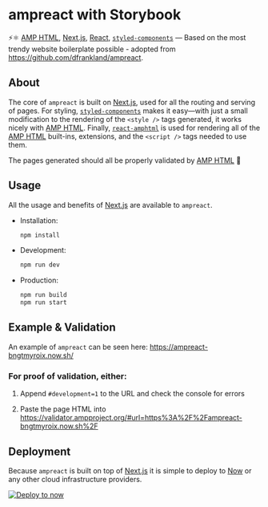 # ampreact with Storybook
⚡⚛ [AMP HTML][amp], [Next.js][next], [React][react], [`styled-components`][styled]
— Based on the most trendy website boilerplate possible - adopted from https://github.com/dfrankland/ampreact.

## About

The core of `ampreact` is built on [Next.js][next], used for all the routing and
serving of pages. For styling, [`styled-components`][styled] makes it easy—with
just a small modification to the rendering of the `<style />` tags generated,
it works nicely with [AMP HTML][amp]. Finally, [`react-amphtml`][react-amphtml]
is used for rendering all of the [AMP HTML][amp] built-ins, extensions, and
the `<script />` tags needed to use them.

The pages generated should all be properly validated by [AMP HTML][amp] 💯

## Usage

All the usage and benefits of [Next.js][next] are available to `ampreact`.

*   Installation:

    ```bash
    npm install
    ```

*   Development:

    ```bash
    npm run dev
    ```

*   Production:

    ```bash
    npm run build
    npm run start
    ```

## Example & Validation

An example of `ampreact` can be seen here: <https://ampreact-bngtmyroix.now.sh/>

### For proof of validation, either:

1.  Append `#development=1` to the URL and check the console for errors

2.  Paste the page HTML into <https://validator.ampproject.org/#url=https%3A%2F%2Fampreact-bngtmyroix.now.sh%2F>

## Deployment

Because `ampreact` is built on top of [Next.js][next] it is simple to deploy to
[Now][now] or any other cloud infrastructure providers.

[![Deploy to now][now deploy badge]][now deploy ampreact]

[amp]: https://github.com/ampproject/amphtml/
[next]: https://github.com/zeit/next.js/
[react]: https://github.com/facebook/react/
[styled]: https://github.com/styled-components/styled-components/
[react-amphtml]: https://github.com/dfrankland/react-amphtml/
[now]: https://zeit.co/now/
[now deploy badge]: https://deploy.now.sh/static/button.svg
[now deploy ampreact]: https://deploy.now.sh/?repo=https://github.com/dfrankland/ampreact
